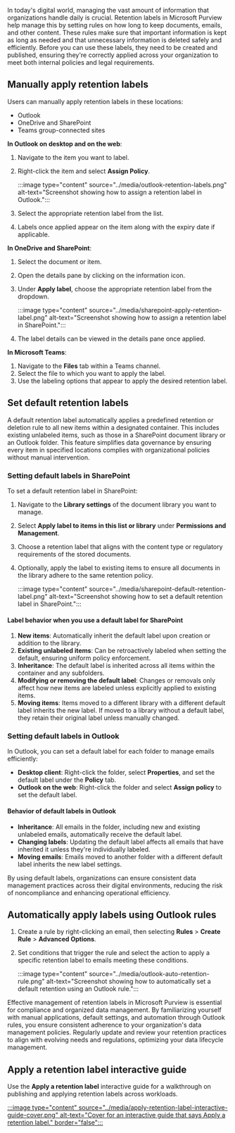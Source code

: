 In today's digital world, managing the vast amount of information that organizations handle daily is crucial. Retention labels in Microsoft Purview help manage this by setting rules on how long to keep documents, emails, and other content. These rules make sure that important information is kept as long as needed and that unnecessary information is deleted safely and efficiently. Before you can use these labels, they need to be created and published, ensuring they're correctly applied across your organization to meet both internal policies and legal requirements.

## Manually apply retention labels

Users can manually apply retention labels in these locations:

- Outlook
- OneDrive and SharePoint
- Teams group-connected sites

**In Outlook on desktop and on the web**:

1. Navigate to the item you want to label.
1. Right-click the item and select **Assign Policy**.

   :::image type="content" source="../media/outlook-retention-labels.png" alt-text="Screenshot showing how to assign a retention label in Outlook.":::

1. Select the appropriate retention label from the list.
1. Labels once applied appear on the item along with the expiry date if applicable.

**In OneDrive and SharePoint**:

1. Select the document or item.
1. Open the details pane by clicking on the information icon.
1. Under **Apply label**, choose the appropriate retention label from the dropdown.

   :::image type="content" source="../media/sharepoint-apply-retention-label.png" alt-text="Screenshot showing how to assign a retention label in SharePoint.":::

1. The label details can be viewed in the details pane once applied.

**In Microsoft Teams**:

1. Navigate to the **Files** tab within a Teams channel.
1. Select the file to which you want to apply the label.
1. Use the labeling options that appear to apply the desired retention label.

## Set default retention labels

A default retention label automatically applies a predefined retention or deletion rule to all new items within a designated container. This includes existing unlabeled items, such as those in a SharePoint document library or an Outlook folder. This feature simplifies data governance by ensuring every item in specified locations complies with organizational policies without manual intervention.

### Setting default labels in SharePoint

To set a default retention label in SharePoint:

1. Navigate to the **Library settings** of the document library you want to manage.
1. Select **Apply label to items in this list or library** under **Permissions and Management**.
1. Choose a retention label that aligns with the content type or regulatory requirements of the stored documents.
1. Optionally, apply the label to existing items to ensure all documents in the library adhere to the same retention policy.

   :::image type="content" source="../media/sharepoint-default-retention-label.png" alt-text="Screenshot showing how to set a default retention label in SharePoint.":::

#### Label behavior when you use a default label for SharePoint

1. **New items**: Automatically inherit the default label upon creation or addition to the library.
1. **Existing unlabeled items**: Can be retroactively labeled when setting the default, ensuring uniform policy enforcement.
1. **Inheritance**: The default label is inherited across all items within the container and any subfolders.
1. **Modifying or removing the default label**: Changes or removals only affect how new items are labeled unless explicitly applied to existing items.
1. **Moving items**: Items moved to a different library with a different default label inherits the new label. If moved to a library without a default label, they retain their original label unless manually changed.

### Setting default labels in Outlook

In Outlook, you can set a default label for each folder to manage emails efficiently:

- **Desktop client**: Right-click the folder, select **Properties**, and set the default label under the **Policy** tab.
- **Outlook on the web**: Right-click the folder and select **Assign policy** to set the default label.

#### Behavior of default labels in Outlook

- **Inheritance**: All emails in the folder, including new and existing unlabeled emails, automatically receive the default label.
- **Changing labels**: Updating the default label affects all emails that have inherited it unless they're individually labeled.
- **Moving emails**: Emails moved to another folder with a different default label inherits the new label settings.

By using default labels, organizations can ensure consistent data management practices across their digital environments, reducing the risk of noncompliance and enhancing operational efficiency.

## Automatically apply labels using Outlook rules

1. Create a rule by right-clicking an email, then selecting **Rules** > **Create Rule** > **Advanced Options**.
1. Set conditions that trigger the rule and select the action to apply a specific retention label to emails meeting these conditions.

   :::image type="content" source="../media/outlook-auto-retention-rule.png" alt-text="Screenshot showing how to automatically set a default retention using an Outlook rule.":::

Effective management of retention labels in Microsoft Purview is essential for compliance and organized data management. By familiarizing yourself with manual applications, default settings, and automation through Outlook rules, you ensure consistent adherence to your organization's data management policies. Regularly update and review your retention practices to align with evolving needs and regulations, optimizing your data lifecycle management.

## Apply a retention label interactive guide

Use the **Apply a retention label** interactive guide for a walkthrough on publishing and applying retention labels across workloads.

[:::image type="content" source="../media/apply-retention-label-interactive-guide-cover.png" alt-text="Cover for an interactive guide that says Apply a retention label." border="false":::](https://mslearn.cloudguides.com/guides/Apply%20a%20retention%20label%20in%20Microsoft%20Purview?azure-portal=true)
